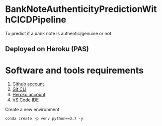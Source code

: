 # BankNoteAuthenticityPredictionWithCICDPipeline
To predict if a bank note is authentic/genuine or not. 
## Deployed on Heroku (PAS)

# Software and tools requirements

1. [Github account](https://github.com/)
2. [Git CLI](https://git-scm.com/book/en/v2/Getting-Started-The-Command-Line)
3. [Heroku account](https://www.heroku.com/)
4. [VS Code IDE](https://code.visualstudio.com/)


Create a new environment

```
conda create -p venv python==3.7 -y
```